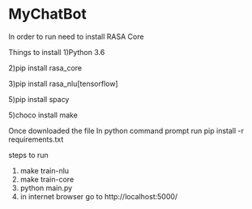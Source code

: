 # MyChatBot
In order to run need to install RASA Core

Things to install
1)Python 3.6

2)pip install rasa_core

3)pip install rasa_nlu[tensorflow]

5)pip install spacy

5)choco install make

Once downloaded the file
In python command prompt run pip install -r requirements.txt

steps to run
1) make train-nlu
2) make train-core
3) python main.py
4) in internet browser go to http://localhost:5000/
